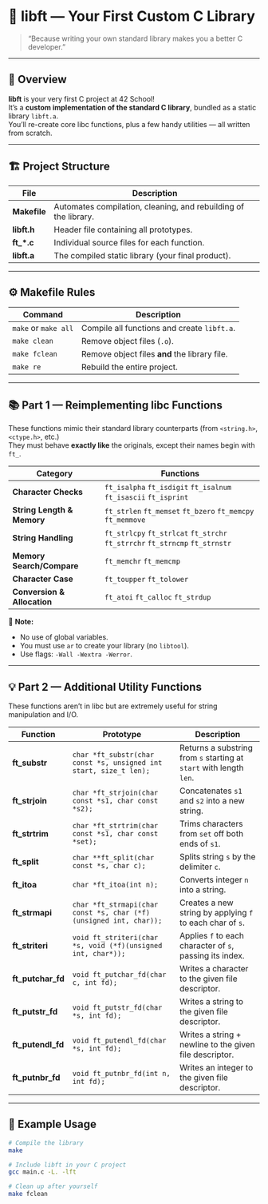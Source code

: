# 🧩 libft — Your First Custom C Library  

> “Because writing your own standard library makes you a better C developer.”  

---

## 🚀 Overview

**libft** is your very first C project at 42 School!  
It’s a **custom implementation of the standard C library**, bundled as a static library `libft.a`.  
You’ll re-create core libc functions, plus a few handy utilities — all written from scratch.

---

## 🏗️ Project Structure

| File | Description |
|------|--------------|
| **Makefile** | Automates compilation, cleaning, and rebuilding of the library. |
| **libft.h** | Header file containing all prototypes. |
| **ft_*.c** | Individual source files for each function. |
| **libft.a** | The compiled static library (your final product). |

---

## ⚙️ Makefile Rules

| Command | Description |
|----------|-------------|
| `make` or `make all` | Compile all functions and create `libft.a`. |
| `make clean` | Remove object files (`.o`). |
| `make fclean` | Remove object files **and** the library file. |
| `make re` | Rebuild the entire project. |

---

## 📚 Part 1 — Reimplementing libc Functions

These functions mimic their standard library counterparts (from `<string.h>`, `<ctype.h>`, etc.)  
They must behave **exactly like** the originals, except their names begin with `ft_`.

| Category | Functions |
|-----------|------------|
| **Character Checks** | `ft_isalpha` `ft_isdigit` `ft_isalnum` `ft_isascii` `ft_isprint` |
| **String Length & Memory** | `ft_strlen` `ft_memset` `ft_bzero` `ft_memcpy` `ft_memmove` |
| **String Handling** | `ft_strlcpy` `ft_strlcat` `ft_strchr` `ft_strrchr` `ft_strncmp` `ft_strnstr` |
| **Memory Search/Compare** | `ft_memchr` `ft_memcmp` |
| **Character Case** | `ft_toupper` `ft_tolower` |
| **Conversion & Allocation** | `ft_atoi` `ft_calloc` `ft_strdup` |

🧠 **Note:**  
- No use of global variables.  
- You must use `ar` to create your library (no `libtool`).  
- Use flags: `-Wall -Wextra -Werror`.

---

## 💡 Part 2 — Additional Utility Functions

These functions aren’t in libc but are extremely useful for string manipulation and I/O.

| Function | Prototype | Description |
|-----------|------------|-------------|
| **ft_substr** | `char *ft_substr(char const *s, unsigned int start, size_t len);` | Returns a substring from `s` starting at `start` with length `len`. |
| **ft_strjoin** | `char *ft_strjoin(char const *s1, char const *s2);` | Concatenates `s1` and `s2` into a new string. |
| **ft_strtrim** | `char *ft_strtrim(char const *s1, char const *set);` | Trims characters from `set` off both ends of `s1`. |
| **ft_split** | `char **ft_split(char const *s, char c);` | Splits string `s` by the delimiter `c`. |
| **ft_itoa** | `char *ft_itoa(int n);` | Converts integer `n` into a string. |
| **ft_strmapi** | `char *ft_strmapi(char const *s, char (*f)(unsigned int, char));` | Creates a new string by applying `f` to each char of `s`. |
| **ft_striteri** | `void ft_striteri(char *s, void (*f)(unsigned int, char*));` | Applies `f` to each character of `s`, passing its index. |
| **ft_putchar_fd** | `void ft_putchar_fd(char c, int fd);` | Writes a character to the given file descriptor. |
| **ft_putstr_fd** | `void ft_putstr_fd(char *s, int fd);` | Writes a string to the given file descriptor. |
| **ft_putendl_fd** | `void ft_putendl_fd(char *s, int fd);` | Writes a string + newline to the given file descriptor. |
| **ft_putnbr_fd** | `void ft_putnbr_fd(int n, int fd);` | Writes an integer to the given file descriptor. |

---

## 🧰 Example Usage

```bash
# Compile the library
make

# Include libft in your C project
gcc main.c -L. -lft

# Clean up after yourself
make fclean
